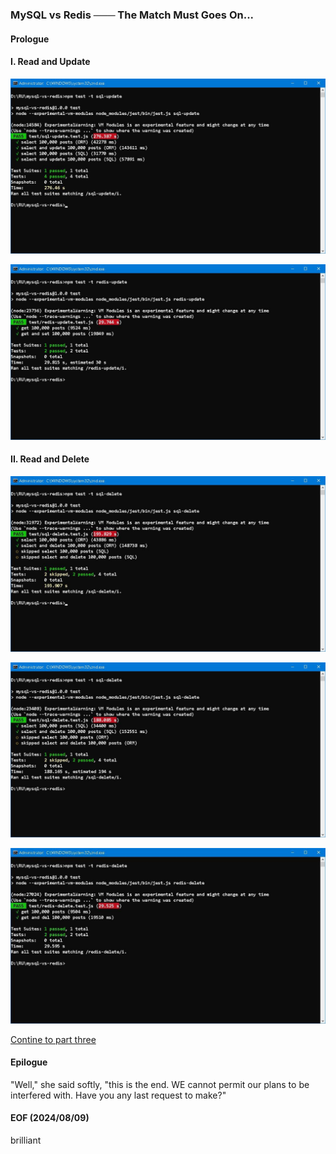 ### MySQL vs Redis ─── The Match Must Goes On... 

#### Prologue 


#### I. Read and Update 
![alt sql update](img/test-sql-update.JPG)

![alt redis update](img/test-redis-update.JPG)


#### II. Read and Delete 
![alt sql delete orm](img/test-sql-delete-orm.JPG)

![alt sql delete raw](img/test-sql-delete.JPG)

![alt redis delete](img/test-redis-delete.JPG)

[Contine to part three](README-Part3.md)

#### Epilogue
"Well," she said softly, "this is the end. WE cannot permit our plans to be interfered with. Have you any last request to make?"


#### EOF (2024/08/09)
brilliant